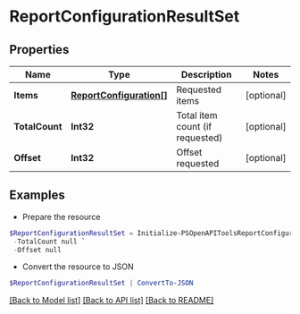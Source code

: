 # ReportConfigurationResultSet
## Properties

Name | Type | Description | Notes
------------ | ------------- | ------------- | -------------
**Items** | [**ReportConfiguration[]**](ReportConfiguration.md) | Requested items | [optional] 
**TotalCount** | **Int32** | Total item count (if requested) | [optional] 
**Offset** | **Int32** | Offset requested | [optional] 

## Examples

- Prepare the resource
```powershell
$ReportConfigurationResultSet = Initialize-PSOpenAPIToolsReportConfigurationResultSet  -Items null `
 -TotalCount null `
 -Offset null
```

- Convert the resource to JSON
```powershell
$ReportConfigurationResultSet | ConvertTo-JSON
```

[[Back to Model list]](../README.md#documentation-for-models) [[Back to API list]](../README.md#documentation-for-api-endpoints) [[Back to README]](../README.md)

